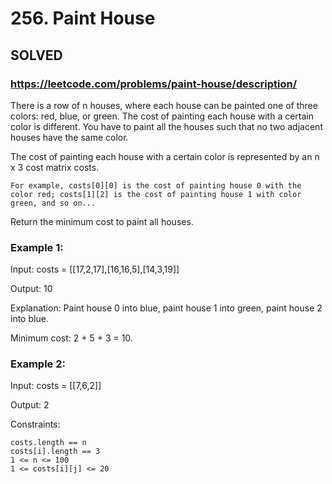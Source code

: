 # 256. Paint House

## SOLVED
### https://leetcode.com/problems/paint-house/description/


There is a row of n houses, where each house can be painted one of three colors: red, blue, or green. The cost of painting each house with a certain color is different. You have to paint all the houses such that no two adjacent houses have the same color.

The cost of painting each house with a certain color is represented by an n x 3 cost matrix costs.

    For example, costs[0][0] is the cost of painting house 0 with the color red; costs[1][2] is the cost of painting house 1 with color green, and so on...

Return the minimum cost to paint all houses.



### Example 1:

Input: costs = [[17,2,17],[16,16,5],[14,3,19]]

Output: 10

Explanation: Paint house 0 into blue, paint house 1 into green, paint house 2 into blue.

Minimum cost: 2 + 5 + 3 = 10.

### Example 2:

Input: costs = [[7,6,2]]


Output: 2



Constraints:

    costs.length == n
    costs[i].length == 3
    1 <= n <= 100
    1 <= costs[i][j] <= 20


